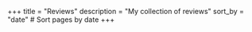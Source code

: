 +++
title = "Reviews"
description = "My collection of reviews"
sort_by = "date"  # Sort pages by date
+++
